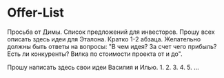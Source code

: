 # Offer-List
Просьба от Димы. Список предложений для инвесторов.
Прошу всех описать здесь идеи для Эталона. Кратко 1-2 абзаца.
Желательно должны быть ответы на вопросы: "В чем идея? За счет чего прибыль? Есть ли конкуренты? Вилка по стоимости проекта от и до".

Прошу написать здесь свои идеи Василия и Илью.
1. 
2. 
3. 
4. 
5. 
...